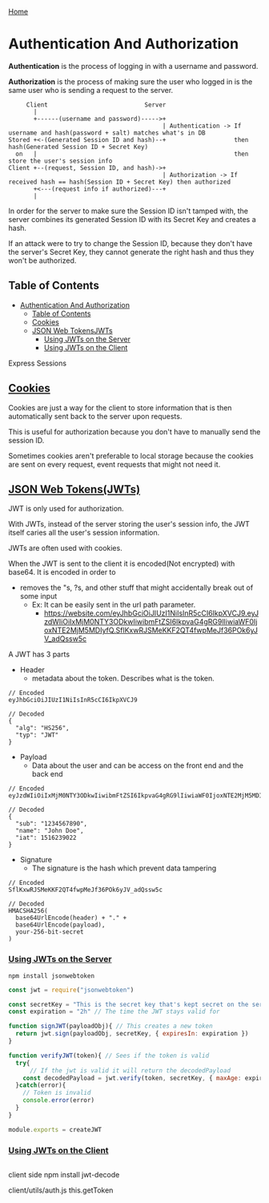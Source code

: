 [Home](./README.md)

# Authentication And Authorization
**Authentication** is the process of logging in with a username and password.

**Authorization** is the process of making sure the user who logged in is the same user who is sending a request to the server.

```
     Client                           Server
       |
       +------(username and password)----->+
                                           | Authentication -> If username and hash(password + salt) matches what's in DB
Stored +<-(Generated Session ID and hash)--+                   then hash(Generated Session ID + Secret Key)
  on   |                                                       then store the user's session info
Client +--(request, Session ID, and hash)->+
                                           | Authorization -> If received hash == hash(Session ID + Secret Key) then authorized
       +<---(request info if authorized)---+
       |

```

In order for the server to make sure the Session ID isn't tamped with, the server combines its generated Session ID with its Secret Key and creates a hash.

If an attack were to try to change the Session ID, because they don't have the server's Secret Key, they cannot generate the right hash and thus they won't be authorized.

## Table of Contents
<!-- TOC -->

- [Authentication And Authorization](#authentication-and-authorization)
  - [Table of Contents](#table-of-contents)
  - [Cookies](#cookies)
  - [JSON Web TokensJWTs](#json-web-tokensjwts)
    - [Using JWTs on the Server](#using-jwts-on-the-server)
    - [Using JWTs on the Client](#using-jwts-on-the-client)

<!-- /TOC -->

Express Sessions

## [Cookies](#table-of-contents)
Cookies are just a way for the client to store information that is then automatically sent back to the server upon requests.

This is useful for authorization because you don't have to manually send the session ID.

Sometimes cookies aren't preferable to local storage because the cookies are sent on every request, event requests that might not need it.

## [JSON Web Tokens(JWTs)](#table-of-contents)
JWT is only used for authorization.

With JWTs, instead of the server storing the user's session info, the JWT itself caries all the user's session information.

JWTs are often used with cookies.

When the JWT is sent to the client it is encoded(Not encrypted) with base64. It is encoded in order to
- removes the "s, ?s, and other stuff that might accidentally break out of some input
  - Ex: It can be easily sent in the url path parameter.
    - https://website.com/eyJhbGciOiJIUzI1NiIsInR5cCI6IkpXVCJ9.eyJzdWIiOiIxMjM0NTY3ODkwIiwibmFtZSI6IkpvaG4gRG9lIiwiaWF0IjoxNTE2MjM5MDIyfQ.SflKxwRJSMeKKF2QT4fwpMeJf36POk6yJV_adQssw5c

A JWT has 3 parts
- Header
  - metadata about the token. Describes what is the token.
```
// Encoded
eyJhbGciOiJIUzI1NiIsInR5cCI6IkpXVCJ9

// Decoded
{
  "alg": "HS256",
  "typ": "JWT"
}
```

- Payload
  - Data about the user and can be access on the front end and the back end
```
// Encoded
eyJzdWIiOiIxMjM0NTY3ODkwIiwibmFtZSI6IkpvaG4gRG9lIiwiaWF0IjoxNTE2MjM5MDIyfQ

// Decoded
{
  "sub": "1234567890",
  "name": "John Doe",
  "iat": 1516239022
}
```

- Signature
  - The signature is the hash which prevent data tampering
```
// Encoded
SflKxwRJSMeKKF2QT4fwpMeJf36POk6yJV_adQssw5c

// Decoded
HMACSHA256(
  base64UrlEncode(header) + "." +
  base64UrlEncode(payload),
  your-256-bit-secret
)
```

### [Using JWTs on the Server](#table-of-contents)
`npm install jsonwebtoken`

```javascript
const jwt = require("jsonwebtoken")

const secretKey = "This is the secret key that's kept secret on the server." // Make environment variable
const expiration = "2h" // The time the JWT stays valid for

function signJWT(payloadObj){ // This creates a new token
  return jwt.sign(payloadObj, secretKey, { expiresIn: expiration })
}

function verifyJWT(token){ // Sees if the token is valid
  try{
      // If the jwt is valid it will return the decodedPayload
    const decodedPayload = jwt.verify(token, secretKey, { maxAge: expiration /*Sees if the JWT has expired*/})
  }catch(error){
    // Token is invalid
    console.error(error)
  }
}

module.exports = createJWT
```

### [Using JWTs on the Client](#table-of-contents)

```javascript

```

client side
npm install jwt-decode

client/utils/auth.js
this.getToken